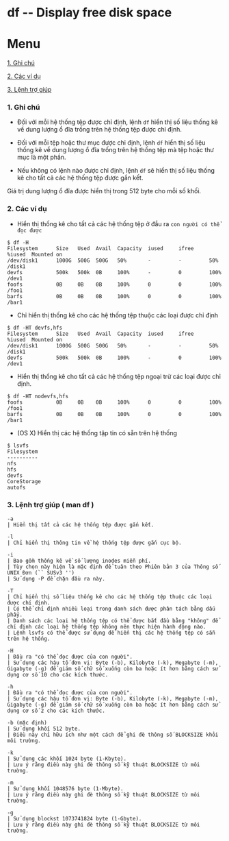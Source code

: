 ﻿# df -- Display free disk space
# Menu
[1. Ghi chú](#GhiChu)

[2. Các ví dụ](#ViDu)

[3. Lệnh trợ giúp](#LenhTroGiup)


<a name="GhiChu"></a>
### 1. Ghi chú
- Đối với mỗi hệ thống tệp được chỉ định, lệnh `df` hiển thị số liệu thống kê về dung lượng ổ đĩa trống trên hệ thống tệp được chỉ định.

- Đối với mỗi tệp hoặc thư mục được chỉ định, lệnh `df` hiển thị số liệu thống kê về dung lượng ổ đĩa trống trên hệ thống tệp mà tệp hoặc thư mục là một phần.

- Nếu không có lệnh nào được chỉ định, lệnh `df` sẽ hiển thị số liệu thống kê cho tất cả các hệ thống tệp được gắn kết.

Giá trị dung lượng ổ đĩa được hiển thị trong 512 byte cho mỗi số khối.

<a name="ViDu"></a>
### 2. Các ví dụ
- Hiển thị thống kê cho tất cả các hệ thống tệp ở đầu ra `con người có thể đọc được`
```
$ df -H
Filesystem      Size   Used  Avail  Capacity  iused     ifree     %iused  Mounted on
/dev/disk1      1000G  500G  500G   50%       -         -         50%     /disk1
devfs           500k   500k  0B     100%      -         0         100%    /dev1
foofs           0B     0B    0B     100%      0         0         100%    /foo1
barfs           0B     0B    0B     100%      0         0         100%    /bar1
```

- Chỉ hiển thị thống kê cho các hệ thống tệp thuộc các loại được chỉ định
```
$ df -HT devfs,hfs
Filesystem      Size   Used  Avail  Capacity  iused     ifree     %iused  Mounted on
/dev/disk1      1000G  500G  500G   50%       -         -         50%     /disk1
devfs           500k   500k  0B     100%      -         0         100%    /dev1
```

- Hiển thị thống kê cho tất cả các hệ thống tệp ngoại trừ các loại được chỉ định.
```
$ df -HT nodevfs,hfs
foofs           0B     0B    0B     100%      0         0         100%    /foo1
barfs           0B     0B    0B     100%      0         0         100%    /bar1
```

- (OS X) Hiển thị các hệ thống tập tin có sẵn trên hệ thống
```
$ lsvfs
Filesystem
----------
nfs
hfs
devfs
CoreStorage
autofs
```

<a name="LenhTroGiup"></a>
### 3. Lệnh trợ giúp ( man df )
```
-a
| Hiển thị tất cả các hệ thống tệp được gắn kết.

-l
| Chỉ hiển thị thông tin về hệ thống tệp được gắn cục bộ.

-i
| Bao gồm thống kê về số lượng inodes miễn phí.
| Tùy chọn này hiện là mặc định để tuân theo Phiên bản 3 của Thông số UNIX Đơn (`` SUSv3 '')
| Sử dụng -P để chặn đầu ra này.

-T
| Chỉ hiển thị số liệu thống kê cho các hệ thống tệp thuộc các loại được chỉ định.
| Có thể chỉ định nhiều loại trong danh sách được phân tách bằng dấu phẩy.
| Danh sách các loại hệ thống tệp có thể được bắt đầu bằng "không" để chỉ định các loại hệ thống tệp không nên thực hiện hành động nào.
| Lệnh lsvfs có thể được sử dụng để hiển thị các hệ thống tệp có sẵn trên hệ thống.

-H
| Đầu ra "có thể đọc được của con người".
| Sử dụng các hậu tố đơn vị: Byte (-b), Kilobyte (-k), Megabyte (-m), Gigabyte (-g) để giảm số chữ số xuống còn ba hoặc ít hơn bằng cách sử dụng cơ số 10 cho các kích thước.

-h
| Đầu ra "có thể đọc được của con người".
| Sử dụng các hậu tố đơn vị: Byte (-b), Kilobyte (-k), Megabyte (-m), Gigabyte (-g) để giảm số chữ số xuống còn ba hoặc ít hơn bằng cách sử dụng cơ số 2 cho các kích thước.

-b (mặc định)
| Sử dụng khối 512 byte.
| Điều này chỉ hữu ích như một cách để ghi đè thông số BLOCKSIZE khỏi môi trường.

-k
| Sử dụng các khối 1024 byte (1-Kbyte).
| Lưu ý rằng điều này ghi đè thông số kỹ thuật BLOCKSIZE từ môi trường.

-m
| Sử dụng khối 1048576 byte (1-Mbyte).
| Lưu ý rằng điều này ghi đè thông số kỹ thuật BLOCKSIZE từ môi trường.

-g
| Sử dụng blockst 1073741824 byte (1-Gbyte).
| Lưu ý rằng điều này ghi đè thông số kỹ thuật BLOCKSIZE từ môi trường.
```
